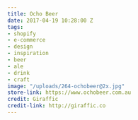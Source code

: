 ```yaml
---
title: Ocho Beer
date: 2017-04-19 10:28:00 Z
tags:
- shopify
- e-commerce
- design
- inspiration
- beer
- ale
- drink
- craft
image: "/uploads/264-ochobeer@2x.jpg"
store-link: https://www.ochobeer.com.au
credit: Giraffic
credit-link: http://giraffic.co
---
```


